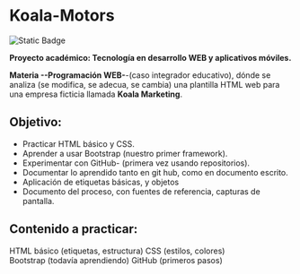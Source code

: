 # Koala-Motors
<img alt="Static Badge" src="https://img.shields.io/badge/En%20desarrollo-koala%20Marketing-blue?style=plastic&logo=html5&logoColor=withe">

**Proyecto académico: Tecnología en desarrollo WEB y aplicativos móviles.**

**Materia --Programación WEB-**-(caso integrador educativo), dónde se analiza (se modifica, se adecua, se cambia) una plantilla HTML web para una empresa ficticia llamada **Koala Marketing**. 

## **Objetivo:**
- Practicar HTML básico y CSS.
- Aprender a usar Bootstrap (nuestro primer framework).
- Experimentar con GitHub- (primera vez usando repositorios).
- Documentar lo aprendido tanto en git hub, como en documento escrito.
- Aplicación de etiquetas básicas, y objetos
- Documento del proceso, con fuentes de referencia, capturas de pantalla.

## **Contenido a practicar:**
HTML básico (etiquetas, estructura)
CSS (estilos, colores)  
Bootstrap (todavía aprendiendo)
GitHub (primeros pasos)

